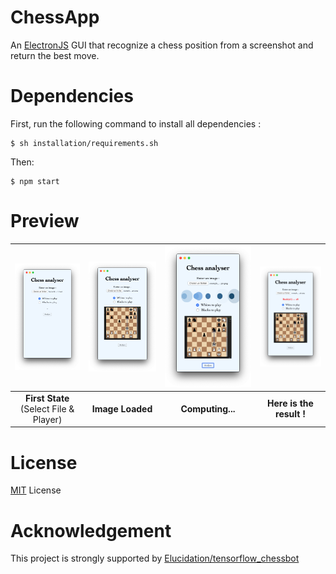 # ChessApp
 An [ElectronJS](https://www.electronjs.org/) GUI that recognize a chess position from a screenshot and return the best move.

# Dependencies

First, run the following command to install all dependencies : 
```
$ sh installation/requirements.sh
```
Then: 
```
$ npm start
```

# Preview

| ![Preview image](assets/preview/1.png) | ![Preview image](assets/preview/2.png) | ![Preview image](assets/preview/3.png) | ![Preview image](assets/preview/4.png) |
|:-------------:|:-------------:|:-------------:|:-------------:|
|**First State** <br> (Select File & Player)|**Image Loaded**|**Computing...**|**Here is the result !**|

# License
[MIT](https://choosealicense.com/licenses/mit/) License

# Acknowledgement

This project is strongly supported by [Elucidation/tensorflow_chessbot](https://github.com/Elucidation/tensorflow_chessbot)
